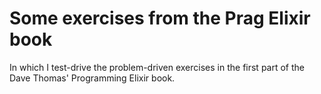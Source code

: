# Some exercises from the Prag Elixir book

In which I test-drive the problem-driven exercises in the first part of the Dave Thomas' Programming Elixir book.
